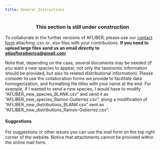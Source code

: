 ```yaml
---
title: General Instructions
---
```


<h3 style="text-align: center">This section is still under construction <i class="fa fa-drafting-compass"></i></h3> 

To collaborate in the further versions of AFLIBER, please use our 
<a href="/mailform/">contact form</a> 
attaching .csv or .xlsx files with your contributions.
__If you need to upload large files send us an email directly to 
<a href="mailto:atlasfloraiberica@gmail.com" class="email">atlasfloraiberica@gmail.com</a>__


Note that,
depending on the case, several documents may be needed (if you want a new 
species to appear, not only the taxonomic information should be provided, but 
also its related distributional information). Please consider to use the 
collaboration forms we provide to facilitate data homogenization, and formatting 
file titles with your name at the end. For example, if I wanted to send a new 
species, I would have to modify “AFLIBER_new_species_BLANK.csv” and send it as 
“AFLIBER_new_species_Ramos-Gutierrez.csv”, along a modification of 
“AFLIBER_new_distributions_BLANK.csv” sent as 
“AFLIBER_new_distributions_Ramos-Gutierrez.csv”.

#### Suggestions
For suggestions or other issues you can use the mail form on the top right 
corner of the website. Notice that attachments cannot be provided within 
the online mail form.
